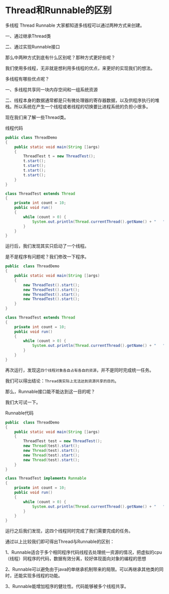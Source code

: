# Thread和Runnable的区别


多线程 Thread Runnable 
大家都知道多线程可以通过两种方式来创建。

一、通过继承Thread类

二、通过实现Runnable接口

那么中两种方式到底有什么区别呢？那种方式更好些呢？

我们使用多线程，无非就是想利用多线程的优点，来更好的实现我们的想法。

多线程有哪些优点呢？

一、多线程共享同一块内存空间和一组系统资源

二、线程本身的数据通常都是只有微处理器的寄存器数据，以及供程序执行的堆栈。所以系统在产生一个线程或者线程的切换要比进程系统的负担小很多。

现在我们来了解一些Thread类。

线程代码

```java
public class ThreadDemo
{
    public static void main(String []args)
    {
        ThreadTest t = new ThreadTest();
        t.start();
        t.start();
        t.start();
        t.start();
    }
}

class ThreadTest extends Thread
{
    private int count = 10;
    public void run()
    {
        while (count > 0) {
            System.out.println(Thread.currentThread().getName() + "   " + count--);
        }
    }
}
```

运行后，我们发现其实只启动了一个线程。

是不是程序有问题呢？我们修改一下程序。


```java
public  class ThreadDemo
{
    public static void main(String []args)
    {
        new ThreadTest().start();
        new ThreadTest().start();
        new ThreadTest().start();
        new ThreadTest().start();
    }
}

class ThreadTest extends Thread
{
    private int count = 10;
    public void run()
    {
        while (count > 0) {
            System.out.println(Thread.currentThread().getName() + "   " + count--);
        }
    }
}
```

 再次运行，发现这`四个线程对象各自占有各自的资源`，并不是同时完成统一任务。

我们可以得出结论：`Thread类实际上无法达到资源共享的目的`。

那么，Runnable接口能不能达到这一目的呢？

我们大可试一下。

Runnable代码

```java
public  class ThreadDemo
{
    public static void main(String []args)
    {
        ThreadTest test = new ThreadTest();
        new Thread(test).start();
        new Thread(test).start();
        new Thread(test).start();
        new Thread(test).start();
    }
}

class ThreadTest implements Runnable
{
    private int count = 10;
    public void run()
    {
        while (count > 0) {
            System.out.println(Thread.currentThread().getName() + "   " + count--);
        }
    }
}
```

运行之后我们发现，这四个线程同时完成了我们需要完成的任务。

通过以上比较我们即可得出Thread与Runnable的区别：

1、Runnable适合于多个相同程序代码线程去处理统一资源的情况，把虚拟的cpu（线程）同程序的代码，数据有效分离，较好体现面向对象的编程的思想

2、Runnable可以避免由于java的单继承机制带来的局限。可以再继承其他类的同时，还能实现多线程的功能。

3、Runnable能增加程序的健壮性。代码能够被多个线程共享。


